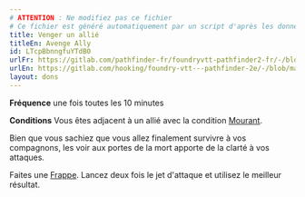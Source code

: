 ```yaml
---
# ATTENTION : Ne modifiez pas ce fichier
# Ce fichier est généré automatiquement par un script d'après les données du module Foundry VTT officiel et de sa traduction
title: Venger un allié
titleEn: Avenge Ally
id: LTcpBbnngfuYTdB0
urlFr: https://gitlab.com/pathfinder-fr/foundryvtt-pathfinder2-fr/-/blob/master/data/feats/LTcpBbnngfuYTdB0.htm
urlEn: https://gitlab.com/hooking/foundry-vtt---pathfinder-2e/-/blob/master/packs/data/feats.db/avenge-ally.json
layout: dons
---
```

**Fréquence** une fois toutes les 10 minutes

**Conditions** Vous êtes adjacent à un allié avec la condition [Mourant](../conditions/mourant.html).

Bien que vous sachiez que vous allez finalement survivre à vos compagnons, les voir aux portes de la mort apporte de la clarté à vos attaques.

Faites une [Frappe](../actions/frapper.html). Lancez deux fois le jet d'attaque et utilisez le meilleur résultat.
